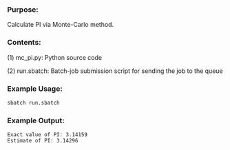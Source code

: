 ### Purpose:

Calculate PI via Monte-Carlo method.

### Contents:

(1) mc_pi.py: Python source code

(2) run.sbatch: Batch-job submission script for sending the job to the queue

### Example Usage:

```bash
sbatch run.sbatch
```
	
### Example Output:

```
Exact value of PI: 3.14159
Estimate of PI: 3.14296
```

